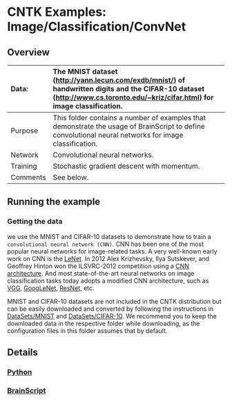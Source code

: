 # CNTK Examples: Image/Classification/ConvNet

## Overview

|Data:     |The MNIST dataset (http://yann.lecun.com/exdb/mnist/) of handwritten digits and the CIFAR-10 dataset (http://www.cs.toronto.edu/~kriz/cifar.html) for image classification.
|:---------|:---
|Purpose   |This folder contains a number of examples that demonstrate the usage of BrainScript to define convolutional neural networks for image classification.
|Network   |Convolutional neural networks.
|Training  |Stochastic gradient descent with momentum.
|Comments  |See below.

## Running the example

### Getting the data

we use the MNIST and CIFAR-10 datasets to demonstrate how to train a `convolutional neural network (CNN)`. CNN has been one of the most popular neural networks for image-related tasks. A very well-known early work on CNN is the [LeNet](http://yann.lecun.com/exdb/publis/pdf/lecun-01a.pdf). In 2012 Alex Krizhevsky, Ilya Sutskever, and Geoffrey Hinton won the ILSVRC-2012 competition using a [CNN architecture](https://papers.nips.cc/paper/4824-imagenet-classification-with-deep-convolutional-neural-networks.pdf). And most state-of-the-art neural networks on image classification tasks today adopts a modified CNN architecture, such as [VGG](../VGG), [GoogLeNet](../GoogLeNet), [ResNet](../ResNet), etc.

MNIST and CIFAR-10 datasets are not included in the CNTK distribution but can be easily downloaded and converted by following the instructions in [DataSets/MNIST](../../DataSets/MNIST) and [DataSets/CIFAR-10](../../DataSets/CIFAR-10). We recommend you to keep the downloaded data in the respective folder while downloading, as the configuration files in this folder assumes that by default.

## Details

### [Python](./Python)

### [BrainScript](./BrainScript)
